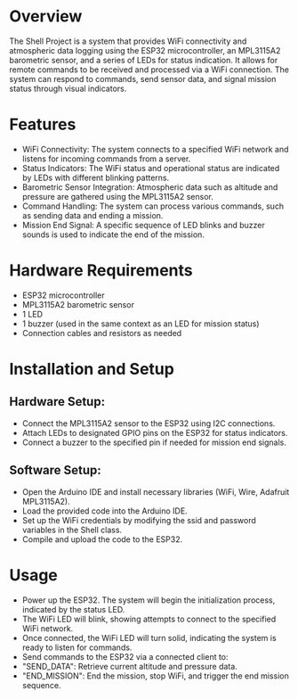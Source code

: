 # Overview
The Shell Project is a system that provides WiFi connectivity and atmospheric data logging using the ESP32 microcontroller, an MPL3115A2 barometric sensor, and a series of LEDs for status indication. It allows for remote commands to be received and processed via a WiFi connection. The system can respond to commands, send sensor data, and signal mission status through visual indicators.

# Features
- WiFi Connectivity: The system connects to a specified WiFi network and listens for incoming commands from a server.
- Status Indicators: The WiFi status and operational status are indicated by LEDs with different blinking patterns.
- Barometric Sensor Integration: Atmospheric data such as altitude and pressure are gathered using the MPL3115A2 sensor.
- Command Handling: The system can process various commands, such as sending data and ending a mission.
- Mission End Signal: A specific sequence of LED blinks and buzzer sounds is used to indicate the end of the mission.

# Hardware Requirements
- ESP32 microcontroller
- MPL3115A2 barometric sensor
- 1 LED
- 1 buzzer (used in the same context as an LED for mission status)
- Connection cables and resistors as needed

# Installation and Setup
## Hardware Setup:
- Connect the MPL3115A2 sensor to the ESP32 using I2C connections.
- Attach LEDs to designated GPIO pins on the ESP32 for status indicators.
- Connect a buzzer to the specified pin if needed for mission end signals.

## Software Setup:
- Open the Arduino IDE and install necessary libraries (WiFi, Wire, Adafruit MPL3115A2).
- Load the provided code into the Arduino IDE.
- Set up the WiFi credentials by modifying the ssid and password variables in the Shell class.
- Compile and upload the code to the ESP32.

# Usage
- Power up the ESP32. The system will begin the initialization process, indicated by the status LED.
- The WiFi LED will blink, showing attempts to connect to the specified WiFi network.
- Once connected, the WiFi LED will turn solid, indicating the system is ready to listen for commands.
- Send commands to the ESP32 via a connected client to:
- "SEND_DATA": Retrieve current altitude and pressure data.
- "END_MISSION": End the mission, stop WiFi, and trigger the end mission sequence.
